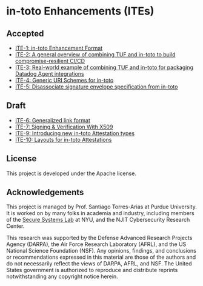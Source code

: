 # in-toto Enhancements (ITEs)

## Accepted

* [ITE-1: in-toto Enhancement Format](ITE/1/README.adoc)
* [ITE-2: A general overview of combining TUF and in-toto to build compromise-resilient CI/CD](ITE/2/README.adoc)
* [ITE-3: Real-world example of combining TUF and in-toto for packaging Datadog Agent integrations](ITE/3/README.adoc)
* [ITE-4: Generic URI Schemes for in-toto](ITE/4/README.adoc)
* [ITE-5: Disassociate signature envelope specification from in-toto](ITE/5/README.adoc)

## Draft

* [ITE-6: Generalized link format](ITE/6/README.md)
* [ITE-7: Signing & Verification With X509](ITE/7/README.adoc)
* [ITE-9: Introducing new in-toto Attestation types](ITE/9/README.adoc)
* [ITE-10: Layouts for in-toto Attestations](ITE/10/README.adoc)

## License

This project is developed under the Apache license.

## Acknowledgements

This project is managed by Prof. Santiago Torres-Arias at Purdue University.
It is worked on by many folks in academia and industry, including members of 
the [Secure Systems Lab](https://ssl.engineering.nyu.edu/) at NYU, and the NJIT
Cybersecurity Research Center.

This research was supported by the Defense Advanced Research Projects Agency
(DARPA), the Air Force Research Laboratory (AFRL), and the US National Science
Foundation (NSF). Any opinions, findings, and conclusions or recommendations
expressed in this material are those of the authors and do not necessarily
reflect the views of DARPA, AFRL, and NSF. The United States government is
authorized to reproduce and distribute reprints notwithstanding any copyright
notice herein.
